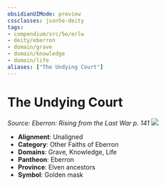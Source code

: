 ```yaml
---
obsidianUIMode: preview
cssclasses: json5e-deity
tags:
- compendium/src/5e/erlw
- deity/eberron
- domain/grave
- domain/knowledge
- domain/life
aliases: ["The Undying Court"]
---
```

# The Undying Court
*Source: Eberron: Rising from the Last War p. 141* 
![](compendium/deities/img/erlw-the-undying-court.webp#symbol)

- **Alignment**: Unaligned
- **Category**: Other Faiths of Eberron
- **Domains**: Grave, Knowledge, Life
- **Pantheon**: Eberron
- **Province**: Elven ancestors
- **Symbol**: Golden mask